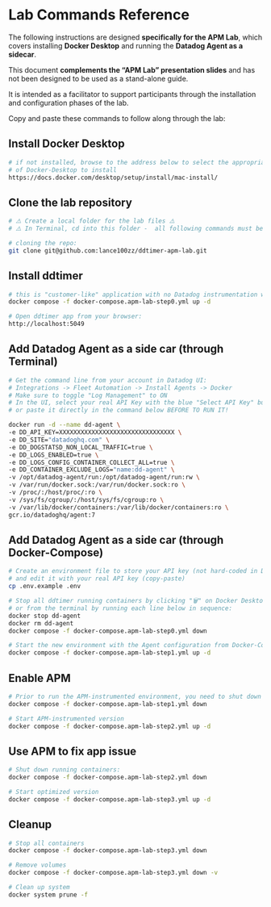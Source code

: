 # Lab Commands Reference

The following instructions are designed **specifically for the APM Lab**, which covers installing **Docker Desktop** and running the **Datadog Agent as a sidecar**.  
 
This document **complements the “APM Lab” presentation slides** and has not been designed to be used as a stand-alone guide.  

It is intended as a facilitator to support participants through the installation and configuration phases of the lab.

Copy and paste these commands to follow along through the lab:


## Install Docker Desktop
```bash
# if not installed, browse to the address below to select the appropriate version
# of Docker-Desktop to install
https://docs.docker.com/desktop/setup/install/mac-install/
```

## Clone the lab repository
```bash
# ⚠️ Create a local folder for the lab files ⚠️
# ⚠️ In Terminal, cd into this folder -  all following commands must be run here ⚠️

# cloning the repo:
git clone git@github.com:lance100zz/ddtimer-apm-lab.git
```

## Install ddtimer
```bash
# this is "customer-like" application with no Datadog instrumentation whatsoever at this point
docker compose -f docker-compose.apm-lab-step0.yml up -d

# Open ddtimer app from your browser: 
http://localhost:5049
```

## Add Datadog Agent as a side car (through Terminal)
```bash
# Get the command line from your account in Datadog UI:
# Integrations -> Fleet Automation -> Install Agents -> Docker
# Make sure to toggle "Log Management" to ON
# In the UI, select your real API Key with the blue "Select API Key" button, 
# or paste it directly in the command below BEFORE TO RUN IT!

docker run -d --name dd-agent \
-e DD_API_KEY=XXXXXXXXXXXXXXXXXXXXXXXXXXXXXXXX \
-e DD_SITE="datadoghq.com" \
-e DD_DOGSTATSD_NON_LOCAL_TRAFFIC=true \
-e DD_LOGS_ENABLED=true \
-e DD_LOGS_CONFIG_CONTAINER_COLLECT_ALL=true \
-e DD_CONTAINER_EXCLUDE_LOGS="name:dd-agent" \
-v /opt/datadog-agent/run:/opt/datadog-agent/run:rw \
-v /var/run/docker.sock:/var/run/docker.sock:ro \
-v /proc/:/host/proc/:ro \
-v /sys/fs/cgroup/:/host/sys/fs/cgroup:ro \
-v /var/lib/docker/containers:/var/lib/docker/containers:ro \
gcr.io/datadoghq/agent:7
```

## Add Datadog Agent as a side car (through Docker-Compose)
```bash
# Create an environment file to store your API key (not hard-coded in Docker-Compose)
# and edit it with your real API key (copy-paste)
cp .env.example .env

# Stop all ddtimer running containers by clicking "🗑️" on Docker Desktop UI, 
# or from the terminal by running each line below in sequence:
docker stop dd-agent
docker rm dd-agent
docker compose -f docker-compose.apm-lab-step0.yml down

# Start the new environment with the Agent configuration from Docker-Compose
docker compose -f docker-compose.apm-lab-step1.yml up -d
```


## Enable APM 
```bash
# Prior to run the APM-instrumented environment, you need to shut down the running one:
docker compose -f docker-compose.apm-lab-step1.yml down

# Start APM-instrumented version
docker compose -f docker-compose.apm-lab-step2.yml up -d
```

## Use APM to fix app issue
```bash
# Shut down running containers:
docker compose -f docker-compose.apm-lab-step2.yml down

# Start optimized version
docker compose -f docker-compose.apm-lab-step3.yml up -d
```

## Cleanup
```bash
# Stop all containers
docker compose -f docker-compose.apm-lab-step3.yml down

# Remove volumes
docker compose -f docker-compose.apm-lab-step3.yml down -v

# Clean up system
docker system prune -f
```


